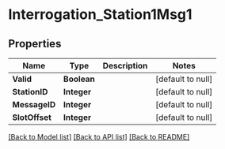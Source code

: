 # Interrogation_Station1Msg1
## Properties

| Name | Type | Description | Notes |
|------------ | ------------- | ------------- | -------------|
| **Valid** | **Boolean** |  | [default to null] |
| **StationID** | **Integer** |  | [default to null] |
| **MessageID** | **Integer** |  | [default to null] |
| **SlotOffset** | **Integer** |  | [default to null] |

[[Back to Model list]](../README.md#documentation-for-models) [[Back to API list]](../README.md#documentation-for-api-endpoints) [[Back to README]](../README.md)


